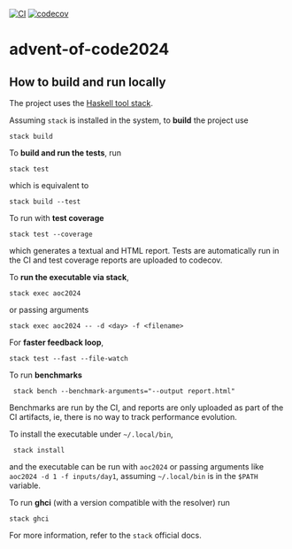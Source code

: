 [![CI](https://github.com/alessandrocandolini/advent-of-code2024/actions/workflows/ci.yml/badge.svg)](https://github.com/alessandrocandolini/advent-of-code2024/actions/workflows/ci.yml) [![codecov](https://codecov.io/gh/alessandrocandolini/advent-of-code2024/graph/badge.svg?token=yDHcPy0Gtx)](https://codecov.io/gh/alessandrocandolini/advent-of-code2024)

# advent-of-code2024

## How to build and run locally

The project uses the [Haskell tool stack](https://docs.haskellstack.org/en/stable/README/).

Assuming `stack` is installed in the system, to **build** the project use 
```
stack build
```
To **build and run the tests**, run
```
stack test
```
which is equivalent to
```
stack build --test
```
To run with **test coverage**
```
stack test --coverage
```
which generates a textual and HTML report. Tests are automatically run in the CI and test coverage reports are uploaded to codecov. 

To **run the executable via stack**,
```
stack exec aoc2024
```
or passing arguments
```
stack exec aoc2024 -- -d <day> -f <filename> 
```

For **faster feedback loop**,
```
stack test --fast --file-watch
```

To run **benchmarks**
```
 stack bench --benchmark-arguments="--output report.html"
```
Benchmarks are run by the CI, and reports are only uploaded as part of the CI artifacts, ie, there is no way to track performance evolution. 

To install the executable under `~/.local/bin`, 
```
 stack install
```
and the executable can be run with `aoc2024` or passing arguments like `aoc2024 -d 1 -f inputs/day1`, assuming `~/.local/bin` is in the `$PATH` variable. 

To run **ghci** (with a version compatible with the resolver) run
```
stack ghci
```
For more information, refer to the `stack` official docs.
